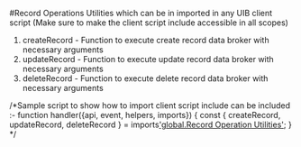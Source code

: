 #Record Operations Utilities which can be in imported in any UIB client script (Make sure to make the client script include accessible in all scopes)
1. createRecord - Function to execute create record data broker with necessary arguments
2. updateRecord - Function to execute update record data broker with necessary arguments
3. deleteRecord - Function to execute delete record data broker with necessary arguments

/*Sample script to show how to import client script include can be included :-
function handler({api, event, helpers, imports}) {
  const { createRecord, updateRecord, deleteRecord } = imports['global.Record Operation Utilities']();
}
*/
